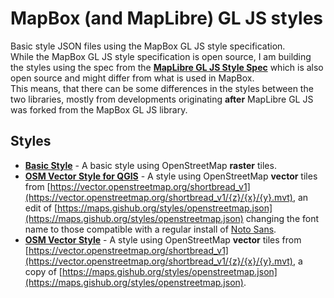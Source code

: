 # MapBox (and MapLibre) GL JS styles

Basic style JSON files using the MapBox GL JS style specification.   
While the MapBox GL JS style specification is open source, I am building the styles using the spec from the [**MapLibre GL JS Style Spec**](https://maplibre.org/maplibre-style-spec/) which is also open source and might differ from what is used in MapBox.  
This means, that there can be some differences in the styles between the two libraries, mostly from developments originating **after** MapLibre GL JS was forked from the MapBox GL JS library.

## Styles

- [**Basic Style**](https://bogind.github.io/mb_styles/styles/base_osm_yiles.json) - A basic style using OpenStreetMap **raster** tiles.
- [**OSM Vector Style for QGIS**](https://bogind.github.io/mb_styles/styles/openstreetmap_desktop.json) - A style using OpenStreetMap **vector** tiles from [https://vector.openstreetmap.org/shortbread_v1](https://vector.openstreetmap.org/shortbread_v1/{z}/{x}/{y}.mvt), an edit of [https://maps.gishub.org/styles/openstreetmap.json](https://maps.gishub.org/styles/openstreetmap.json) changing the font name to those compatible with a regular install of [Noto Sans](https://fonts.google.com/noto/specimen/Noto+Sans).
- [**OSM Vector Style**](https://bogind.github.io/mb_styles/styles/openstreetmap.json) - A style using OpenStreetMap **vector** tiles from [https://vector.openstreetmap.org/shortbread_v1](https://vector.openstreetmap.org/shortbread_v1/{z}/{x}/{y}.mvt), a copy of [https://maps.gishub.org/styles/openstreetmap.json](https://maps.gishub.org/styles/openstreetmap.json).